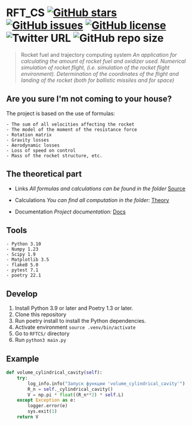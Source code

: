 # RFT_CS [![GitHub stars](https://img.shields.io/github/stars/David2261/RFT_CS)](https://github.com/David2261/RFT_CS/stargazers) [![GitHub issues](https://img.shields.io/github/issues/David2261/RFT_CS)](https://github.com/David2261/RFT_CS/issues) [![GitHub license](https://img.shields.io/github/license/David2261/RFT_CS)](https://github.com/David2261/RFT_CS/blob/main/LICENSE) ![Twitter URL](https://img.shields.io/twitter/url?style=social&url=https%3A%2F%2Ftwitter.com%2Fad_ge_1) ![GitHub repo size](https://img.shields.io/github/repo-size/David2261/RFT_CS)

> Rocket fuel and trajectory computing system
> _An application for calculating the amount of rocket fuel and oxidizer used. Numerical simulation of rocket flight, (i.e. simulation of the rocket flight environment). Determination of the coordinates of the flight and landing of the rocket (both for ballistic missiles and for space)_

## Are you sure I'm not coming to your house?

The project is based on the use of formulas:

    - The sum of all velocities affecting the rocket
    - The model of the moment of the resistance force
    - Rotation matrix
    - Gravity losses
    - Aerodynamic losses
    - Loss of speed on control
    - Mass of the rocket structure, etc.

## The theoretical part

- Links
  _All formulas and calculations can be found in the folder_ [Source](.idea/theory/source.md)

- Calculations
  _You can find all computation in the folder:_ [Theory](.idea/theory/img/)

- Documentation
  _Project documentation:_ [Docs](.docs/)

## Tools

    - Python 3.10
    - Numpy 1.23
    - Scipy 1.9
    - Matplotlib 3.5
    - flake8 5.0
    - pytest 7.1
    - poetry 22.1

## Develop

1. Install Python 3.9 or later and Poetry 1.3 or later.
2. Clone this repository
3. Run poetry install to install the Python dependencies.
4. Activate environment `source .venv/bin/activate`
5. Go to `RFTCS/` directory
6. Run `python3 main.py`

## Example

```python
def volume_cylindrical_cavity(self):
	try:
		log_info.info("Запуск функции 'volume_cylindrical_cavity'")
		R_n = self._cylindrical_cavity()
		V = np.pi * float((R_n**2) * self.L)
	except Exception as e:
		logger.error(e)
		sys.exit(1)
	return V
```
